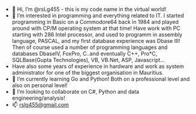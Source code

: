 - 👋 Hi, I’m @rsLg455 - this is my code name in the virtual world!
- 👀 I’m interested in programming and everything related to IT. I started programming in Basic on a Commodore64 back in 1984 and played around with CP/M operating system at that time! Have work with PC starting with 286 Intel processor, and used to programm in assembly language, PASCAL, and my first database experience was Dbase III! Then of course used a number of programming languages and databases DbaseIV, FoxPro, C..and eventually C++, Pro*C, SQLBase(Gupta Technologies), VB, VB.Net, ASP, Javascript...
- Have also some years of experience in hardware and work as system administrator for one of the biggest organisation in Mauritius. 
- 🌱 I’m currently learning Go and Python! Both on a professional level and also on personal level! 
- 💞️ I’m looking to collaborate on C#, Python and data engineering/analysis! 
- 📫 rslg455@gmail.com

<!---
rsLg455/rsLg455 is a ✨ special ✨ repository because its `README.md` (this file) appears on your GitHub profile.
You can click the Preview link to take a look at your changes.
--->
